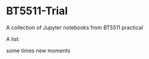 # BT5511-Trial
A collection of Jupyter notebooks from BT5511 practical 

A list:

some times
new moments
